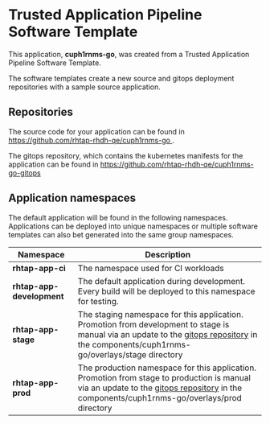 # Trusted Application Pipeline Software Template

This application, **cuph1rnms-go**, was created from a Trusted Application Pipeline Software Template.

The software templates create a new source and gitops deployment repositories with a sample source application. 

## Repositories

The source code for your application can be found in [https://github.com/rhtap-rhdh-qe/cuph1rnms-go ](https://github.com/rhtap-rhdh-qe/cuph1rnms-go ).
 
The gitops repository, which contains the kubernetes manifests for the application can be found in 
[https://github.com/rhtap-rhdh-qe/cuph1rnms-go-gitops ](https://github.com/rhtap-rhdh-qe/cuph1rnms-go-gitops ) 

## Application namespaces 

The default application will be found in the following namespaces. Applications can be deployed into unique namespaces or multiple software templates can also bet generated into the same group namespaces.  

|  Namespace   |  Description   |  
| -------- | -------- |
| **rhtap-app-ci** | The namespace used for CI workloads |
| **rhtap-app-development** | The default application during development. Every build will be deployed to this namespace for testing. |
| **rhtap-app-stage** | The staging namespace for this application. Promotion from development to stage is manual via an update to the [gitops repository](https://github.com/rhtap-rhdh-qe/cuph1rnms-go-gitops ) in the components/cuph1rnms-go/overlays/stage directory |
| **rhtap-app-prod** | The production namespace for this application. Promotion from stage to production is manual via an update to the [gitops repository](https://github.com/rhtap-rhdh-qe/cuph1rnms-go-gitops ) in the components/cuph1rnms-go/overlays/prod directory |